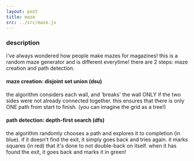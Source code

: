 ```yaml
---
layout: post
title: maze
src: ../src/maze.js
---
```


### description
i've always wondered how people make mazes for magazines! this is a random maze generator and is different everytime! 
there are 2 steps: maze creation and path detection.

#### maze creation: disjoint set union (dsu)
the algorithm considers each wall, and 'breaks' the wall ONLY if the two sides were not already connected together. this ensures that there is only ONE path from start to finish. (you can imagine the grid as a tree!)

#### path detection: depth-first search (dfs)
the algorithm randomly chooses a path and explores it to completion (in blue). if it doesn't find the exit, it simply goes back and tries again. it marks squares (in red) that it's done to not double-back on itself. when it has found the exit, it goes back and marks it in green!